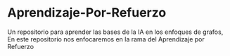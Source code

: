 # Aprendizaje-Por-Refuerzo
Un repositorio para aprender las bases de la IA en los enfoques de grafos, En este repositorio nos enfocaremos en la rama del Aprendizaje por Refuerzo
